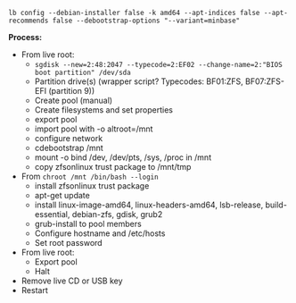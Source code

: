 
```
lb config --debian-installer false -k amd64 --apt-indices false --apt-recommends false --debootstrap-options "--variant=minbase"
```

**Process:**

* From live root:
  * `sgdisk --new=2:48:2047 --typecode=2:EF02 --change-name=2:"BIOS boot partition" /dev/sda`
  * Partition drive(s) (wrapper script? Typecodes: BF01:ZFS, BF07:ZFS-EFI (partition 9))
  * Create pool (manual)
  * Create filesystems and set properties
  * export pool
  * import pool with -o altroot=/mnt
  * configure network
  * cdebootstrap /mnt
  * mount -o bind /dev, /dev/pts, /sys, /proc in /mnt
  * copy zfsonlinux trust package to /mnt/tmp
* From `chroot /mnt /bin/bash --login`
  * install zfsonlinux trust package
  * apt-get update
  * install linux-image-amd64, linux-headers-amd64, lsb-release, build-essential, debian-zfs, gdisk, grub2
  * grub-install to pool members
  * Configure hostname and /etc/hosts
  * Set root password
* From live root:
  * Export pool
  * Halt
* Remove live CD or USB key
* Restart